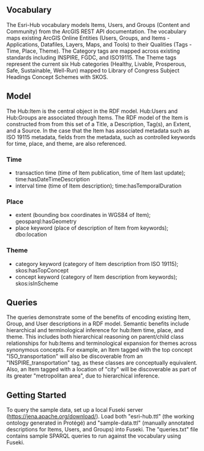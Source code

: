 ## Vocabulary
The Esri-Hub vocabulary models Items, Users, and Groups (Content and Community) from the ArcGIS REST API documentation. The vocabulary maps existing ArcGIS Online Entities (Users, Groups, and Items -  Applications, Datafiles, Layers, Maps, and Tools) to their Qualities (Tags - Time, Place, Theme). The Category tags are mapped across existing standards including INSPIRE, FGDC, and ISO19115. The Theme tags represent the current six Hub categories (Healthy, Livable, Prosperous, Safe, Sustainable, Well-Run) mapped to Library of Congress Subject Headings Concept Schemes with SKOS.

## Model
The Hub:Item is the central object in the RDF model. Hub:Users and Hub:Groups are associated through Items. The RDF model of the Item is constructed from from this set of a Title, a Description, Tag(s), an Extent, and a Source. In the case that the Item has associated metadata such as ISO 19115 metadata, fields from the metadata, such as controlled keywords for time, place, and theme, are also referenced.

### Time
- transaction time (time of Item publication, time of Item last update); time:hasDateTimeDescription
- interval time (time of Item description); time:hasTemporalDuration

### Place
- extent (bounding box coordinates in WGS84 of Item); geosparql:hasGeometry
- place keyword (place of description of Item from keywords); dbo:location

### Theme
- category keyword (category of Item description from ISO 19115); skos:hasTopConcept
- concept keyword (category of Item description from keywords); skos:isInScheme

## Queries
The queries demonstrate some of the benefits of encoding existing Item, Group, and User descriptions in a RDF model. Semantic benefits include hierarchical and terminological inference for hub:Item time, place, and theme. This includes both hierarchical reasoning on parent/child class relationships for hub:Items and terminological expansion for themes across synonymous concepts. For example, an Item tagged with the top concept "ISO_transportation" will also be discoverable from an "INSPIRE_transportation" tag, as these classes are conceptually equivalent. Also, an Item tagged with a location of "city" will be discoverable as part of its greater "metropolitan area", due to hierarchical inference.

## Getting Started
To query the sample data, set up a local Fuseki server (<https://jena.apache.org/download/>). Load both "esri-hub.ttl" (the working ontology generated in Protégé) and "sample-data.ttl" (manually annotated descriptions for Items, Users, and Groups) into Fuseki. The "queries.txt" file contains sample SPARQL queries to run against the vocabulary using Fuseki.
